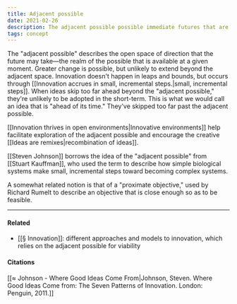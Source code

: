 ```yaml
---
title: Adjacent possible
date: 2021-02-26
description: The adjacent possible possible immediate futures that are available from a given moment.
tags: concept
---
```


The "adjacent possible" describes the open space of direction that the future may take—the realm of the possible that is available at a given moment. Greater change is possible, but unlikely to extend beyond the adjacent space. Innovation doesn't happen in leaps and bounds, but occurs through [[Innovation accrues in small, incremental steps.|small, incremental steps]]. When ideas skip too far ahead beyond the "adjacent possible," they're unlikely to be adopted in the short-term. This is what we would call an idea that is "ahead of its time." They've skipped too far past the adjacent possible. 

[[Innovation thrives in open environments|Innovative environments]] help facilitate exploration of the adjacent possible and encourage the creative [[Ideas are remixes|recombination of ideas]]. 

[[Steven Johnson]] borrows the idea of the "adjacent possible" from [[Stuart Kauffman]], who used the term to describe how simple biological systems make small, incremental steps toward becoming complex systems. 

A somewhat related notion is that of a "proximate objective," used by Richard Rumelt to describe an objective that is close enough so as to be feasible. 

---
#### Related
- [[§ Innovation]]: different approaches and models to innovation, which relies on the adjacent possible for viability

#### Citations
[[≈ Johnson - Where Good Ideas Come From|Johnson, Steven. Where Good Ideas Come from: The Seven Patterns of Innovation. London: Penguin, 2011.]]
